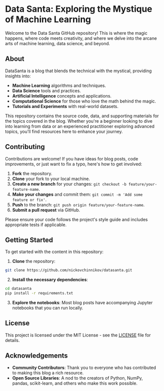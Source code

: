 # Data Santa: Exploring the Mystique of Machine Learning

Welcome to the Data Santa GitHub repository! This is where the magic happens, where code meets creativity, and where we delve into the arcane arts of machine learning, data science, and beyond.

## About

DataSanta is a blog that blends the technical with the mystical, providing insights into:

- **Machine Learning** algorithms and techniques.
- **Data Science** tools and practices.
- **Artificial Intelligence** concepts and applications.
- **Computational Science** for those who love the math behind the magic.
- **Tutorials and Experiments** with real-world datasets.

This repository contains the source code, data, and supporting materials for the topics covered in the blog. Whether you're a beginner looking to dive into learning from data or an experienced practitioner exploring advanced topics, you'll find resources here to enhance your journey.

## Contributing

Contributions are welcome! If you have ideas for blog posts, code improvements, or just want to fix a typo, here's how to get involved:

1. **Fork** the repository.
2. **Clone** your fork to your local machine.
3. **Create a new branch** for your changes: `git checkout -b feature/your-feature-name`.
4. **Make your changes** and commit them: `git commit -m 'Add some feature or fix'`.
5. **Push** to the branch: `git push origin feature/your-feature-name`.
6. **Submit a pull request** via GitHub.

Please ensure your code follows the project's style guide and includes appropriate tests if applicable.

## Getting Started

To get started with the content in this repository:

1. **Clone** the repository:
```bash
git clone https://github.com/nickovchinnikov/datasanta.git
```

2. **Install the necessary dependencies**:
```bash
cd datasanta
pip install -r requirements.txt
```

3. **Explore the notebooks**: Most blog posts have accompanying Jupyter notebooks that you can run locally.

## License

This project is licensed under the MIT License - see the [LICENSE](LICENSE) file for details.

## Acknowledgements

- **Community Contributors**: Thank you to everyone who has contributed to making this blog a rich resource.
- **Open Source Libraries**: A nod to the creators of Python, NumPy, pandas, scikit-learn, and others who make this work possible.
